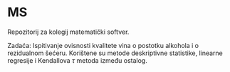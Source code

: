 # MS
Repozitorij za kolegij matematički softver.



Zadaća:
Ispitivanje ovisnosti kvalitete vina o postotku alkohola i o rezidualnom šećeru.
Korištene su metode deskriptivne statistike, linearne regresije i Kendallova $\tau$ metoda između ostalog.

